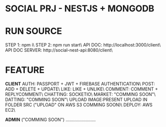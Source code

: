 # SOCIAL PRJ - NESTJS + MONGODB

# RUN SOURCE

STEP 1: npm i\\
STEP 2: npm run start\\
API DOC: http://localhost:3000/client\\
API DOC SERVER: http://social-nest-api:8080/client\\

# FEATURE

**CLIENT**
AUTH: PASSPORT + JWT + FIREBASE AUTHENTICATION\\
POST: ADD + DELETE + UPDATE\\
LIKE: LIKE + UNLIKE\\
COMMENT: COMMENT + REPLYCOMMENT\\
CHATTING: SOCKETIO\\
MARKET: "COMMING SOON"\\
DATTING: "COMMING SOON"\\
UPLOAD IMAGE:PRESENT UPLOAD IN FOLDER SRC ("UPLOAD" ON AWS S3 COMMING SOON)\\
DEPLOY: AWS EC2\\

**ADMIN** ("COMMING SOON")
........................
